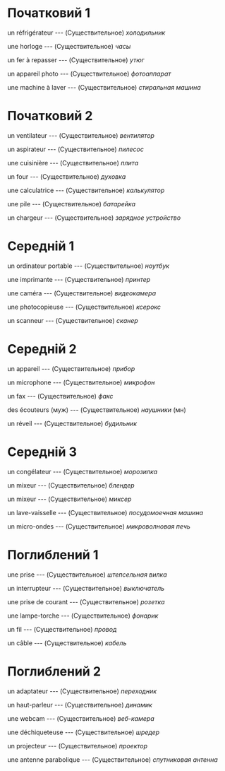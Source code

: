 # Початковий 1

un réfrigérateur --- (Существительное)
*холодильник*



une horloge --- (Существительное)
*часы*



un fer à repasser --- (Существительное)
*утюг*



un appareil photo --- (Существительное)
*фотоаппарат*



une machine à laver --- (Существительное)
*стиральная машина*



# Початковий 2

un ventilateur --- (Существительное)
*вентилятор*



un aspirateur --- (Существительное)
*пилесос*



une cuisinière --- (Существительное)
*плита*



un four --- (Существительное)
*духовка*



une calculatrice --- (Существительное)
*калькулятор*



une pile --- (Существительное)
*батарейка*



un chargeur --- (Существительное)
*зарядное устройство*



# Середній 1

un ordinateur portable --- (Существительное)
*ноутбук*



une imprimante --- (Существительное)
*принтер*



une caméra --- (Существительное)
*видеокамера*



une photocopieuse --- (Существительное)
*ксерокс*



un scanneur --- (Существительное)
*сканер*



# Середній 2

un appareil --- (Существительное)
*прибор*



un microphone --- (Существительное)
*микрофон*



un fax --- (Существительное)
*факс*



des écouteurs (муж) --- (Существительное)
*наушники* (мн)



un réveil --- (Существительное)
*будильник*



# Середній 3

un congélateur --- (Существительное)
*морозилка*



un mixeur --- (Существительное)
*блендер*



un mixeur --- (Существительное)
*миксер*



un lave-vaisselle --- (Существительное)
*посудомоечная машина*



un micro-ondes --- (Существительное)
*микроволновая печь*



# Поглиблений 1

une prise --- (Существительное)
*штепсельная вилка*



un interrupteur --- (Существительное)
*выключатель*



une prise de courant --- (Существительное)
*розетка*



une lampe-torche --- (Существительное)
*фонарик*



un fil --- (Существительное)
*провод*



un câble --- (Существительное)
*кабель*



# Поглиблений 2

un adaptateur --- (Существительное)
*переходник*



un haut-parleur --- (Существительное)
*динамик*



une webcam --- (Существительное)
*веб-камера*



une déchiqueteuse --- (Существительное)
*шредер*



un projecteur --- (Существительное)
*проектор*



une antenne parabolique --- (Существительное)
*спутниковая антенна*
